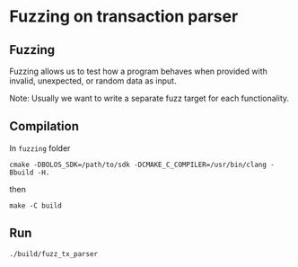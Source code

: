 # Fuzzing on transaction parser

## Fuzzing

Fuzzing allows us to test how a program behaves when provided with invalid, unexpected, or random data as input.

Note: Usually we want to write a separate fuzz target for each functionality.

## Compilation

In `fuzzing` folder

```
cmake -DBOLOS_SDK=/path/to/sdk -DCMAKE_C_COMPILER=/usr/bin/clang -Bbuild -H.
```

then

```
make -C build
```

## Run

```
./build/fuzz_tx_parser
```
